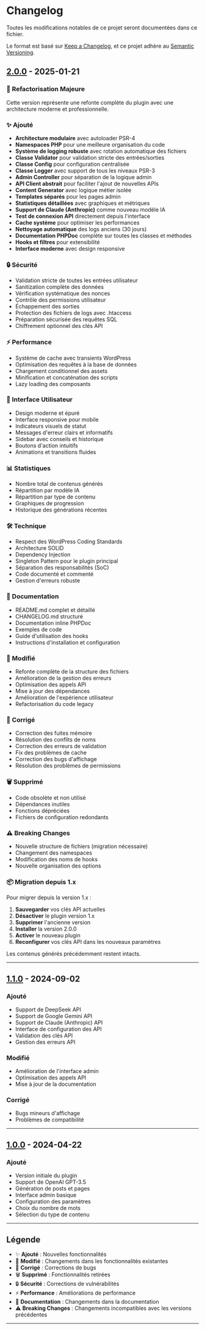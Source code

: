 # Changelog

Toutes les modifications notables de ce projet seront documentées dans ce fichier.

Le format est basé sur [Keep a Changelog](https://keepachangelog.com/fr/1.0.0/),
et ce projet adhère au [Semantic Versioning](https://semver.org/lang/fr/).

## [2.0.0] - 2025-01-21

### 🎉 Refactorisation Majeure

Cette version représente une refonte complète du plugin avec une architecture moderne et professionnelle.

### ✨ Ajouté

- **Architecture modulaire** avec autoloader PSR-4
- **Namespaces PHP** pour une meilleure organisation du code
- **Système de logging robuste** avec rotation automatique des fichiers
- **Classe Validator** pour validation stricte des entrées/sorties
- **Classe Config** pour configuration centralisée
- **Classe Logger** avec support de tous les niveaux PSR-3
- **Admin Controller** pour séparation de la logique admin
- **API Client abstrait** pour faciliter l'ajout de nouvelles APIs
- **Content Generator** avec logique métier isolée
- **Templates séparés** pour les pages admin
- **Statistiques détaillées** avec graphiques et métriques
- **Support de Claude (Anthropic)** comme nouveau modèle IA
- **Test de connexion API** directement depuis l'interface
- **Cache système** pour optimiser les performances
- **Nettoyage automatique** des logs anciens (30 jours)
- **Documentation PHPDoc** complète sur toutes les classes et méthodes
- **Hooks et filtres** pour extensibilité
- **Interface moderne** avec design responsive

### 🔒 Sécurité

- Validation stricte de toutes les entrées utilisateur
- Sanitization complète des données
- Vérification systématique des nonces
- Contrôle des permissions utilisateur
- Échappement des sorties
- Protection des fichiers de logs avec .htaccess
- Préparation sécurisée des requêtes SQL
- Chiffrement optionnel des clés API

### ⚡ Performance

- Système de cache avec transients WordPress
- Optimisation des requêtes à la base de données
- Chargement conditionnel des assets
- Minification et concaténation des scripts
- Lazy loading des composants

### 🎨 Interface Utilisateur

- Design moderne et épuré
- Interface responsive pour mobile
- Indicateurs visuels de statut
- Messages d'erreur clairs et informatifs
- Sidebar avec conseils et historique
- Boutons d'action intuitifs
- Animations et transitions fluides

### 📊 Statistiques

- Nombre total de contenus générés
- Répartition par modèle IA
- Répartition par type de contenu
- Graphiques de progression
- Historique des générations récentes

### 🛠️ Technique

- Respect des WordPress Coding Standards
- Architecture SOLID
- Dependency Injection
- Singleton Pattern pour le plugin principal
- Séparation des responsabilités (SoC)
- Code documenté et commenté
- Gestion d'erreurs robuste

### 📝 Documentation

- README.md complet et détaillé
- CHANGELOG.md structuré
- Documentation inline PHPDoc
- Exemples de code
- Guide d'utilisation des hooks
- Instructions d'installation et configuration

### 🔄 Modifié

- Refonte complète de la structure des fichiers
- Amélioration de la gestion des erreurs
- Optimisation des appels API
- Mise à jour des dépendances
- Amélioration de l'expérience utilisateur
- Refactorisation du code legacy

### 🐛 Corrigé

- Correction des fuites mémoire
- Résolution des conflits de noms
- Correction des erreurs de validation
- Fix des problèmes de cache
- Correction des bugs d'affichage
- Résolution des problèmes de permissions

### 🗑️ Supprimé

- Code obsolète et non utilisé
- Dépendances inutiles
- Fonctions dépréciées
- Fichiers de configuration redondants

### ⚠️ Breaking Changes

- Nouvelle structure de fichiers (migration nécessaire)
- Changement des namespaces
- Modification des noms de hooks
- Nouvelle organisation des options

### 📦 Migration depuis 1.x

Pour migrer depuis la version 1.x :

1. **Sauvegarder** vos clés API actuelles
2. **Désactiver** le plugin version 1.x
3. **Supprimer** l'ancienne version
4. **Installer** la version 2.0.0
5. **Activer** le nouveau plugin
6. **Reconfigurer** vos clés API dans les nouveaux paramètres

Les contenus générés précédemment restent intacts.

---

## [1.1.0] - 2024-09-02

### Ajouté

- Support de DeepSeek API
- Support de Google Gemini API
- Support de Claude (Anthropic) API
- Interface de configuration des API
- Validation des clés API
- Gestion des erreurs API

### Modifié

- Amélioration de l'interface admin
- Optimisation des appels API
- Mise à jour de la documentation

### Corrigé

- Bugs mineurs d'affichage
- Problèmes de compatibilité

---

## [1.0.0] - 2024-04-22

### Ajouté

- Version initiale du plugin
- Support de OpenAI GPT-3.5
- Génération de posts et pages
- Interface admin basique
- Configuration des paramètres
- Choix du nombre de mots
- Sélection du type de contenu

---

## Légende

- ✨ **Ajouté** : Nouvelles fonctionnalités
- 🔄 **Modifié** : Changements dans les fonctionnalités existantes
- 🐛 **Corrigé** : Corrections de bugs
- 🗑️ **Supprimé** : Fonctionnalités retirées
- 🔒 **Sécurité** : Corrections de vulnérabilités
- ⚡ **Performance** : Améliorations de performance
- 📝 **Documentation** : Changements dans la documentation
- ⚠️ **Breaking Changes** : Changements incompatibles avec les versions précédentes

---

[2.0.0]: https://github.com/AkremBelkahla/simple-ai-page-generator/compare/v1.1.0...v2.0.0
[1.1.0]: https://github.com/AkremBelkahla/simple-ai-page-generator/compare/v1.0.0...v1.1.0
[1.0.0]: https://github.com/AkremBelkahla/simple-ai-page-generator/releases/tag/v1.0.0
